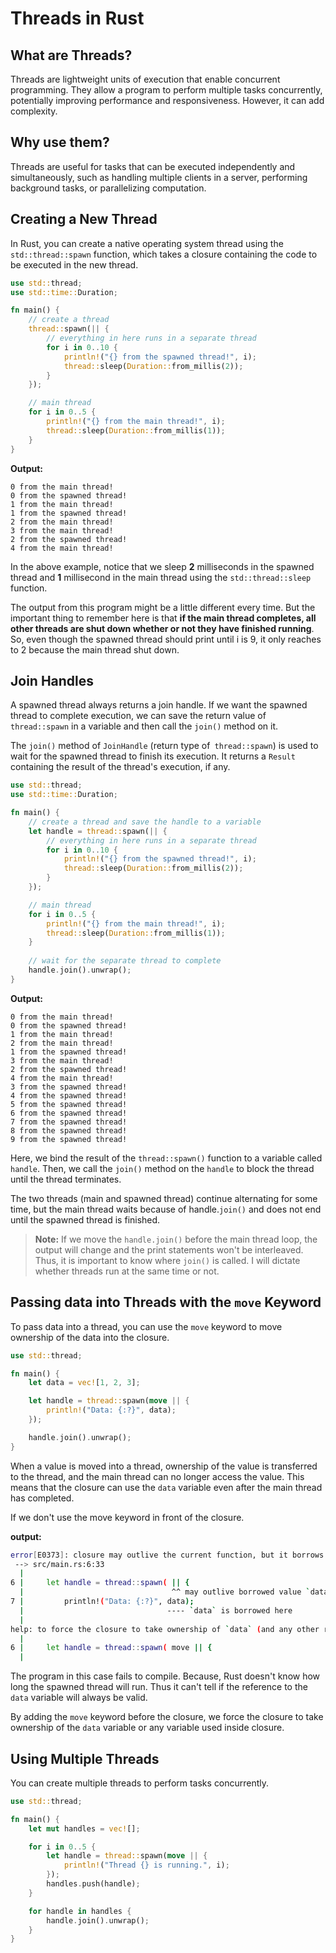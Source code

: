 # Threads in Rust

## What are Threads?

Threads are lightweight units of execution that enable concurrent programming. They allow a program to perform multiple tasks concurrently, potentially improving performance and responsiveness. However, it can add complexity.

## Why use them?

Threads are useful for tasks that can be executed independently and simultaneously, such as handling multiple clients in a server, performing background tasks, or parallelizing computation.

## Creating a New Thread

In Rust, you can create a native operating system thread using the `std::thread::spawn` function, which takes a closure containing the code to be executed in the new thread.

```rust
use std::thread;
use std::time::Duration;

fn main() {
    // create a thread
    thread::spawn(|| {
        // everything in here runs in a separate thread
        for i in 0..10 {
            println!("{} from the spawned thread!", i);
            thread::sleep(Duration::from_millis(2));
        }
    });

    // main thread
    for i in 0..5 {
        println!("{} from the main thread!", i);
        thread::sleep(Duration::from_millis(1));
    }
}
```
**Output:**
```
0 from the main thread!
0 from the spawned thread!
1 from the main thread!
1 from the spawned thread!
2 from the main thread!
3 from the main thread!
2 from the spawned thread!
4 from the main thread!
```

In the above example, notice that we sleep **2** milliseconds in the spawned thread and **1** millisecond in the main thread using the `std::thread::sleep` function.

The output from this program might be a little different every time. But the important thing to remember here is that **if the main thread completes, all other threads are shut down whether or not they have finished running**. So, even though the spawned thread should print until i is 9, it only reaches to 2 because the main thread shut down.

## Join Handles

A spawned thread always returns a join handle. If we want the spawned thread to complete execution, we can save the return value of `thread::spawn` in a variable and then call the `join()` method on it.

The `join()` method of `JoinHandle` (return type of` thread::spawn`) is used to wait for the spawned thread to finish its execution. It returns a `Result` containing the result of the thread's execution, if any.

```rust
use std::thread;
use std::time::Duration;

fn main() {
    // create a thread and save the handle to a variable
    let handle = thread::spawn(|| {
        // everything in here runs in a separate thread
        for i in 0..10 {
            println!("{} from the spawned thread!", i);
            thread::sleep(Duration::from_millis(2));
        }
    });

    // main thread
    for i in 0..5 {
        println!("{} from the main thread!", i);
        thread::sleep(Duration::from_millis(1));
    }
    
    // wait for the separate thread to complete
    handle.join().unwrap();
}
```

**Output:**
```
0 from the main thread!
0 from the spawned thread!
1 from the main thread!
2 from the main thread!
1 from the spawned thread!
3 from the main thread!
2 from the spawned thread!
4 from the main thread!
3 from the spawned thread!
4 from the spawned thread!
5 from the spawned thread!
6 from the spawned thread!
7 from the spawned thread!
8 from the spawned thread!
9 from the spawned thread!
```

Here, we bind the result of the `thread::spawn()` function to a variable called `handle`. Then, we call the `join()` method on the `handle` to block the thread until the thread terminates.

The two threads (main and spawned thread) continue alternating for some time, but the main thread waits because of handle.`join()` and does not end until the spawned thread is finished.

> **Note:** If we move the `handle.join()` before the main thread loop, the output will change and the print statements won't be interleaved. Thus, it is important to know where `join()` is called. I will dictate whether threads run at the same time or not.

## Passing data into Threads with the `move` Keyword

To pass data into a thread, you can use the `move` keyword to move ownership of the data into the closure.

```rust
use std::thread;

fn main() {
    let data = vec![1, 2, 3];

    let handle = thread::spawn(move || {
        println!("Data: {:?}", data);
    });

    handle.join().unwrap();
}
```

When a value is moved into a thread, ownership of the value is transferred to the thread, and the main thread can no longer access the value. This means that the closure can use the `data` variable even after the main thread has completed.

If we don't use the move keyword in front of the closure.

**output:**

```bash
error[E0373]: closure may outlive the current function, but it borrows `data`, which is owned by the current function
 --> src/main.rs:6:33
  |
6 |     let handle = thread::spawn( || {
  |                                 ^^ may outlive borrowed value `data`
7 |         println!("Data: {:?}", data);
  |                                ---- `data` is borrowed here
  |
help: to force the closure to take ownership of `data` (and any other referenced variables), use the `move` keyword
  |
6 |     let handle = thread::spawn( move || {
  |    
```

The program in this case fails to compile. Because, Rust doesn't know how long the spawned thread will run. Thus it can't tell if the reference to the `data` variable will always be valid.

By adding the `move` keyword before the closure, we force the closure to take ownership of the `data` variable or any variable used inside closure.

## Using Multiple Threads

You can create multiple threads to perform tasks concurrently.

```rust
use std::thread;

fn main() {
    let mut handles = vec![];

    for i in 0..5 {
        let handle = thread::spawn(move || {
            println!("Thread {} is running.", i);
        });
        handles.push(handle);
    }

    for handle in handles {
        handle.join().unwrap();
    }
}
```
